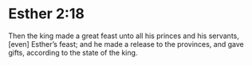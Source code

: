 # Esther 2:18

Then the king made a great feast unto all his princes and his servants, [even] Esther’s feast; and he made a release to the provinces, and gave gifts, according to the state of the king.